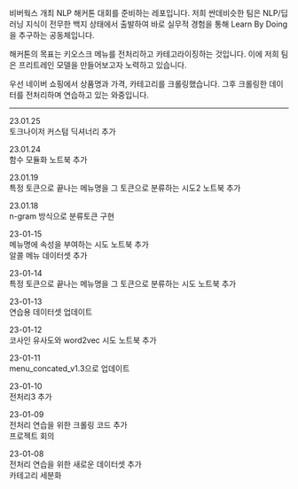 비버웍스 개최 NLP 해커톤 대회를 준비하는 레포입니다.
저희 싼데비슷한 팀은 NLP/딥러닝 지식이 전무한 백지 상태에서 출발하여
바로 실무적 경험을 통해 Learn By Doing을 추구하는 공동체입니다.

해커톤의 목표는 키오스크 메뉴를 전처리하고 카테고라이징하는 것입니다.
이에 저희 팀은 프리트레인 모델을 만들어보고자 노력하고 있습니다.

우선 네이버 쇼핑에서 상품명과 가격, 카테고리를 크롤링했습니다.
그후 크롤링한 데이터를 전처리하며 연습하고 있는 와중입니다.

___
23.01.25  
토크나이저 커스텀 딕셔너리 추가  

23.01.24  
함수 모듈화 노트북 추가 

23.01.19  
특정 토큰으로 끝나는 메뉴명을 그 토큰으로 분류하는 시도2 노트북 추가  

23.01.18  
n-gram 방식으로 분류토큰 구현

23-01-15  
메뉴명에 속성을 부여하는 시도 노트북 추가  
알콜 메뉴 데이터셋 추가

23-01-14  
특정 토큰으로 끝나는 메뉴명을 그 토큰으로 분류하는 시도 노트북 추가  

23-01-13  
연습용 데이터셋 업데이트 

23-01-12  
코사인 유사도와 word2vec 시도 노트북 추가

23-01-11  
menu_concated_v1.3으로 업데이트 

23-01-10  
전처리3 추가  

23-01-09  
전처리 연습을 위한 크롤링 코드 추가  
프로젝트 회의  

23-01-08  
전처리 연습을 위한 새로운 데이터셋 추가  
카테고리 세분화




 



 


